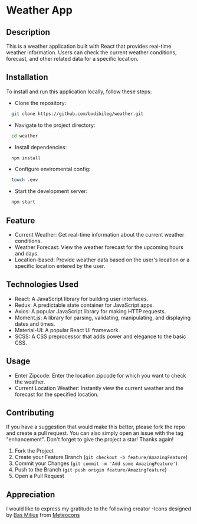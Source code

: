 # Weather App

## Description

This is a weather application built with React that provides real-time weather information. Users can check the current weather conditions, forecast, and other related data for a specific location.

## Installation

To install and run this application locally, follow these steps:

- Clone the repository:
```sh
  git clone https://github.com/bodibileg/weather.git
  ```
- Navigate to the project directory:
```sh
  cd weather
  ```
- Install dependencies:
```sh
  npm install
  ```
- Configure enviromental config:
```sh
  touch .env
```
- Start the development server:
```sh
  npm start
  ```

## Feature
- Current Weather: Get real-time information about the current weather conditions.
- Weather Forecast: View the weather forecast for the upcoming hours and days.
- Location-based: Provide weather data based on the user's location or a specific location entered by the user.

## Technologies Used

- React: A JavaScript library for building user interfaces.
- Redux: A predictable state container for JavaScript apps.
- Axios: A popular JavaScript library for making HTTP requests.
- Moment.js: A library for parsing, validating, manipulating, and displaying dates and times.
- Material-UI: A popular React UI framework.
- SCSS: A CSS preprocessor that adds power and elegance to the basic CSS.

## Usage
- Enter Zipcode: Enter the location zipcode for which you want to check the weather.
- Current Location Weather: Instantly view the current weather and the forecast for the specified location.

## Contributing

If you have a suggestion that would make this better, please fork the repo and create a pull request. You can also simply open an issue with the tag "enhancement".
Don't forget to give the project a star! Thanks again!

1. Fork the Project
2. Create your Feature Branch (`git checkout -b feature/AmazingFeature`)
3. Commit your Changes (`git commit -m 'Add some AmazingFeature'`)
4. Push to the Branch (`git push origin feature/AmazingFeature`)
5. Open a Pull Request

## Appreciation

I would like to express my gratitude to the following creator
-Icons designed by [Bas Milius](https://bas.dev/about) from [Meteocons](https://bas.dev/work/meteocons)

